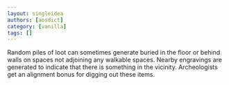 ```yaml
---
layout: singleidea
authors: [aosdict]
category: [vanilla]
tags: []
---
```

Random piles of loot can sometimes generate buried in the floor or behind walls on spaces not adjoining any walkable spaces. Nearby engravings are generated to indicate that there is something in the vicinity. Archeologists get an alignment bonus for digging out these items.
